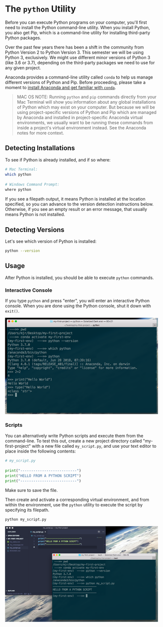# The `python` Utility

Before you can execute Python programs on your computer, you'll first need to install the Python command-line utility. When you install Python, you also get Pip, which is a command-line utility for installing third-party Python packages.

Over the past few years there has been a shift in the community from Python Version 2 to Python Version 3. This semester we will be using Python 3, exclusively. We might use different minor versions of Python 3 (like 3.6 or 3.7), depending on the third-party packages we need to use for any given project.

Anaconda provides a command-line utility called `conda` to help us manage different versions of Python and Pip. Before proceeding, please take a moment to [install Anaconda and get familiar with `conda`](/notes/anaconda.md).

> MAC OS NOTE: Running `python` and `pip` commands directly from your Mac Terminal will show you information about any global installations of Python which may exist on your computer. But because we will be using project-specific versions of Python and Pip which are managed by Anaconda and installed in project-specific Anaconda virtual environments, we usually want to be running these commands from inside a project's virtual environment instead. See the Anaconda notes for more context.

## Detecting Installations

To see if Python is already installed, and if so where:

```sh
# Mac Terminal:
which python

# Windows Command Prompt:
where python
```

If you see a filepath output, it means Python is installed at the location specified, so you can advance to the version detection instructions below. Otherwise, if you see an empty result or an error message, that usually means Python is not installed.

## Detecting Versions

Let's see which version of Python is installed:

```sh
python --version
```

## Usage

After Python is installed, you should be able to execute `python` commands.

### Interactive Console

If you type `python` and press "enter", you will enter an interactive Python console. When you are done using the Python console, shut it down with `exit()`.

![a screenshot of using the python console to perform a simple calculation (2+2 = 4)](/img/notes/python/python-console.png)

### Scripts

You can alternatively write Python scripts and execute them from the command-line. To test this out, create a new project directory called "my-first-project" with a new file called `my_script.py`, and use your text editor to place inside the following contents:


```py
# my_script.py

print("--------------------------")
print("HELLO FROM A PYTHON SCRIPT")
print("--------------------------")
```

Make sure to save the file.

Then create and activate a corresponding virtual environment, and from within the environment, use the `python` utility to execute the script by specifying its filepath.

```sh
python my_script.py
```

![a screenshot of the output resulting from running a python script from the command-line. the hello message is printed in the terminal](/img/notes/python/running-python-scripts.png)
